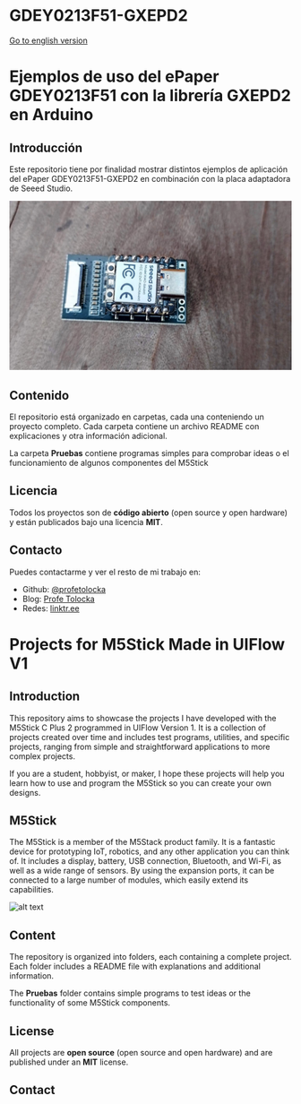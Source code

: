 # GDEY0213F51-GXEPD2
 

[Go to english version](#Projects-for-M5Stick-Made-in-UIFlow-V1)

# Ejemplos de uso del ePaper GDEY0213F51 con la librería GXEPD2 en Arduino

## Introducción

Este repositorio tiene por finalidad mostrar distintos ejemplos de aplicación del ePaper GDEY0213F51-GXEPD2 en combinación con la placa adaptadora de Seeed Studio. 

![alt text](images/ExpansionBoard_RA4M1.webp)

## Contenido

El repositorio está organizado en carpetas, cada una conteniendo un proyecto completo. Cada carpeta contiene un archivo README con explicaciones y otra información adicional.

La carpeta **Pruebas** contiene programas simples para comprobar ideas o el funcionamiento de algunos componentes del M5Stick

## Licencia

Todos los proyectos son de **código abierto** (open source y open hardware) y están publicados bajo una licencia **MIT**.

## Contacto

Puedes contactarme y ver el resto de mi trabajo en:

- Github: [@profetolocka](https://github.com/profetolocka)
- Blog: [Profe Tolocka](https://www.profetolocka.com.ar)
- Redes: [linktr.ee](https://linktr.ee/profetolocka)

# Projects for M5Stick Made in UIFlow V1

## Introduction

This repository aims to showcase the projects I have developed with the M5Stick C Plus 2 programmed in UIFlow Version 1. It is a collection of projects created over time and includes test programs, utilities, and specific projects, ranging from simple and straightforward applications to more complex projects.

If you are a student, hobbyist, or maker, I hope these projects will help you learn how to use and program the M5Stick so you can create your own designs.

## M5Stick

The M5Stick is a member of the M5Stack product family. It is a fantastic device for prototyping IoT, robotics, and any other application you can think of. It includes a display, battery, USB connection, Bluetooth, and Wi-Fi, as well as a wide range of sensors. By using the expansion ports, it can be connected to a large number of modules, which easily extend its capabilities.

![alt text](images/m5stickC2.webp)

## Content

The repository is organized into folders, each containing a complete project. Each folder includes a README file with explanations and additional information.

The **Pruebas** folder contains simple programs to test ideas or the functionality of some M5Stick components.

## License

All projects are **open source** (open source and open hardware) and are published under an **MIT** license.

## Contact
